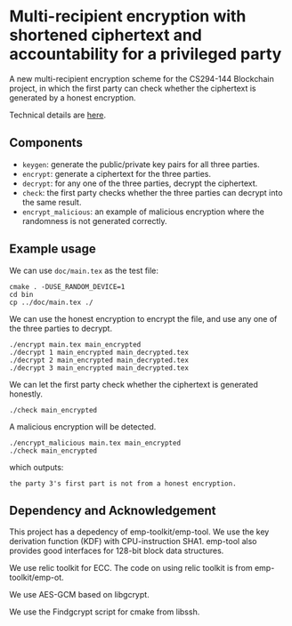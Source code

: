 # Multi-recipient encryption with shortened ciphertext and accountability for a privileged party
A new multi-recipient encryption scheme for the CS294-144 Blockchain project, in which the first party can check whether the ciphertext is generated by a honest encryption.

Technical details are [here](https://github.com/weikengchen/committed_encryption/raw/master/doc/main.pdf).

## Components

- `keygen`: generate the public/private key pairs for all three parties.
- `encrypt`: generate a ciphertext for the three parties.
- `decrypt`: for any one of the three parties, decrypt the ciphertext.
- `check`: the first party checks whether the three parties can decrypt into the same result.
- `encrypt_malicious`: an example of malicious encryption where the randomness is not generated correctly.

## Example usage

We can use `doc/main.tex` as the test file:

```
cmake . -DUSE_RANDOM_DEVICE=1
cd bin
cp ../doc/main.tex ./
```

We can use the honest encryption to encrypt the file, and use any one of the three parties to decrypt.

```
./encrypt main.tex main_encrypted
./decrypt 1 main_encrypted main_decrypted.tex
./decrypt 2 main_encrypted main_decrypted.tex
./decrypt 3 main_encrypted main_decrypted.tex
```

We can let the first party check whether the ciphertext is generated honestly.

```
./check main_encrypted
```

A malicious encryption will be detected.

```
./encrypt_malicious main.tex main_encrypted
./check main_encrypted
```
which outputs:

```
the party 3's first part is not from a honest encryption.
```


## Dependency and Acknowledgement
This project has a depedency of emp-toolkit/emp-tool. We use the key derivation function (KDF) with CPU-instruction SHA1. emp-tool also provides good interfaces for 128-bit block data structures.

We use relic toolkit for ECC. The code on using relic toolkit is from emp-toolkit/emp-ot.

We use AES-GCM based on libgcrypt. 

We use the Findgcrypt script for cmake from libssh.
